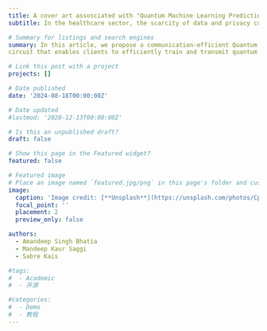 ```yaml
---
title: A cover art assosciated with "Quantum Machine Learning Predicting ADME-Tox Properties" has been accepted as Front Cover in ACS Journal of Chemical Information and Modeling.
subtitle: In the healthcare sector, the scarcity of data and privacy concerns present formidable challenges to the widespread adoption of machine learning. In the present-day scenario, Federated Learning (FL) emerges as a pivotal solution, fostering the rapid evolution of distributed machine learning paradigms while adeptly addressing the problem of data governance and privacy. The proposed framework has the potential to incorporate privacy, security, and the expedited processing of distributed data. In addition to reducing the communication rounds by optimizing the QFL training algorithm and achieving quicker convergence.

# Summary for listings and search engines
summary: In this article, we propose a communication-efficient Quantum Federated Learning (QFL) framework based on a variational
circuit that enables clients to efficiently train and transmit quantum model parameters, thereby reducing communication rounds significantly and enhancing QFL performance using quantum optimization.

# Link this post with a project
projects: []

# Date published
date: '2024-08-18T00:00:00Z'

# Date updated
#lastmod: '2020-12-13T00:00:00Z'

# Is this an unpublished draft?
draft: false

# Show this page in the Featured widget?
featured: false

# Featured image
# Place an image named `featured.jpg/png` in this page's folder and customize its options here.
image:
  caption: 'Image credit: [**Unsplash**](https://unsplash.com/photos/CpkOjOcXdUY)'
  focal_point: ''
  placement: 2
  preview_only: false

authors:
  - Amandeep Singh Bhatia
  - Mandeep Kaur Saggi
  - Sabre Kais

#tags:
#  - Academic
#  - 开源

#categories:
#  - Demo
#  - 教程
---
```



